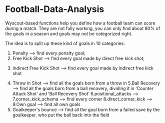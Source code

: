 # Football-Data-Analysis

Wyscout-based functions help you define how a football team can score during a match.
They are not fully working, you can only find about 80% of the goals in a season and goals may not be categorized right.

The idea is to split up these kind of goals in 10 categories:

1. Penalty  --> find every penalty goal;
2. Free Kick Shot --> find every goal made by direct free kick shot;
3) Indirect Free Kick Shot --> find every goal made by indirect free kick shot
4. Throw in Shot --> find all the goals born from a throw in
5.Ball Recovery --> find all the goals born from a ball recovery, dividing it in 'Counter Attack Shot' and 'Ball Recovery Shot'
6.positional_attacks -->
7.corner_kick_schema --> find every corner 
8.direct_corner_kick -->
9.Own goal --> find all own goals
10. Goalkeeper's bounce --> find all the goal born from a failed save by the goalkeeper, who put the ball back into the field

